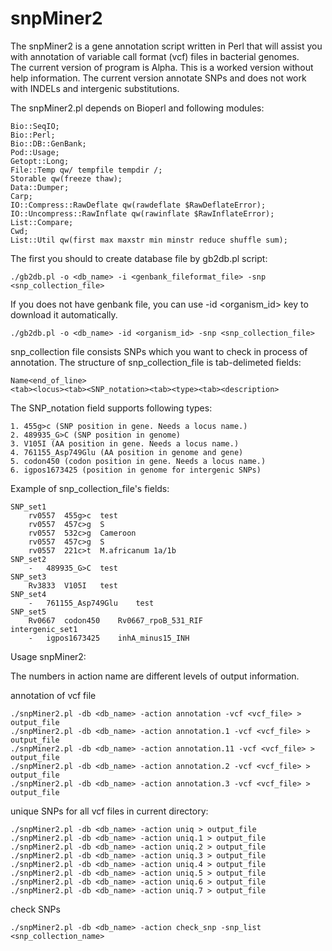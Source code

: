 # snpMiner2
The snpMiner2 is a gene annotation script written in Perl that will assist you with annotation of variable call format (vcf) files in bacterial genomes.  
The current version of program is Alpha. This is a worked version without help information. The current version annotate SNPs and does not work with INDELs and intergenic substitutions.

The snpMiner2.pl depends on Bioperl and  following modules:

```
Bio::SeqIO;
Bio::Perl;
Bio::DB::GenBank;
Pod::Usage;
Getopt::Long;
File::Temp qw/ tempfile tempdir /;
Storable qw(freeze thaw);
Data::Dumper;
Carp;
IO::Compress::RawDeflate qw(rawdeflate $RawDeflateError);
IO::Uncompress::RawInflate qw(rawinflate $RawInflateError);
List::Compare;
Cwd;
List::Util qw(first max maxstr min minstr reduce shuffle sum);
```


The first you should to create database file by gb2db.pl script:

```
./gb2db.pl -o <db_name> -i <genbank_fileformat_file> -snp <snp_collection_file>

```

If you does not have genbank file, you can use -id <organism_id> key to download it automatically.

```
./gb2db.pl -o <db_name> -id <organism_id> -snp <snp_collection_file>

```
snp_collection file consists SNPs which you want to check in process of annotation. The structure of snp_collection_file is tab-delimeted fields:

```
Name<end_of_line>
<tab><locus><tab><SNP_notation><tab><type><tab><description>
```

The SNP_notation field supports following types:

```
1. 455g>c (SNP position in gene. Needs a locus name.)
2. 489935_G>C (SNP position in genome)
3. V105I (AA position in gene. Needs a locus name.)
4. 761155_Asp749Glu (AA position in genome and gene)
5. codon450 (codon position in gene. Needs a locus name.)
6. igpos1673425 (position in genome for intergenic SNPs)
```
Example of snp_collection_file's fields:
```
SNP_set1
	rv0557	455g>c	test
	rv0557	457c>g	S
	rv0557	532c>g	Cameroon
	rv0557	457c>g	S
	rv0557	221c>t	M.africanum 1a/1b
SNP_set2
	-	489935_G>C	test
SNP_set3
	Rv3833	V105I	test
SNP_set4
	-	761155_Asp749Glu	test
SNP_set5
	Rv0667	codon450	Rv0667_rpoB_531_RIF
intergenic_set1
	-	igpos1673425	inhA_minus15_INH
```


Usage snpMiner2:

The numbers in action name are different levels of output information.

annotation of vcf file

```
./snpMiner2.pl -db <db_name> -action annotation -vcf <vcf_file> > output_file
./snpMiner2.pl -db <db_name> -action annotation.1 -vcf <vcf_file> > output_file
./snpMiner2.pl -db <db_name> -action annotation.11 -vcf <vcf_file> > output_file
./snpMiner2.pl -db <db_name> -action annotation.2 -vcf <vcf_file> > output_file
./snpMiner2.pl -db <db_name> -action annotation.3 -vcf <vcf_file> > output_file
```
unique SNPs for all vcf files in current directory:

```
./snpMiner2.pl -db <db_name> -action uniq > output_file
./snpMiner2.pl -db <db_name> -action uniq.1 > output_file
./snpMiner2.pl -db <db_name> -action uniq.2 > output_file
./snpMiner2.pl -db <db_name> -action uniq.3 > output_file
./snpMiner2.pl -db <db_name> -action uniq.4 > output_file
./snpMiner2.pl -db <db_name> -action uniq.5 > output_file
./snpMiner2.pl -db <db_name> -action uniq.6 > output_file
./snpMiner2.pl -db <db_name> -action uniq.7 > output_file

```

check SNPs 

```
./snpMiner2.pl -db <db_name> -action check_snp -snp_list <snp_collection_name>

```
